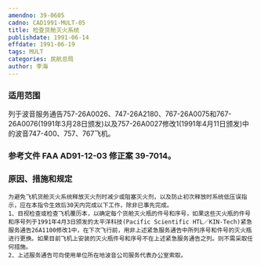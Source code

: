```yaml
---
amendno: 39-0605
cadno: CAD1991-MULT-05
title: 检查货舱灭火系统
publishdate: 1991-06-14
effdate: 1991-06-19
tags: MULT
categories: 民航总局
author: 李海
---
```


### 适用范围 
列于波音服务通告757-26A0026、747-26A2180、767-26A0075和767-26A0076(1991年3月28日颁发)以及757-26A0027修改1(1991年4月11日颁发)中的波音747-400、757、767飞机。

<!--more-->
### 参考文件    FAA AD91-12-03 修正案 39-7014。

### 原因、措施和规定 
    为避免飞机货舱灭火系统释放灭火剂时减少或阻塞灭火剂，以及防止初次释放时系统低压误指示，应在本指令生效后30天内完成以下工作，除非已事先完成。 
    1、目视检查或检查飞机覆历本，以确定每个货舱灭火瓶的件号和序号，如果这些灭火瓶的件号和序号列于1991年4月3日颁发的太平洋科技(Pacific Scientific HTL／KIN-Tech)紧急服务通告26A1100修改1中，在下次飞行前，用非上述紧急服务通告中所列序号和件号的灭火瓶进行更换。如果目前飞机上安装的灭火瓶件号和序号不在上述紧急服务通告之列。则不需采取任何措施。 
    2、上述服务通告可向使用单位所在地波音公司服务代表办公室索取。
       
